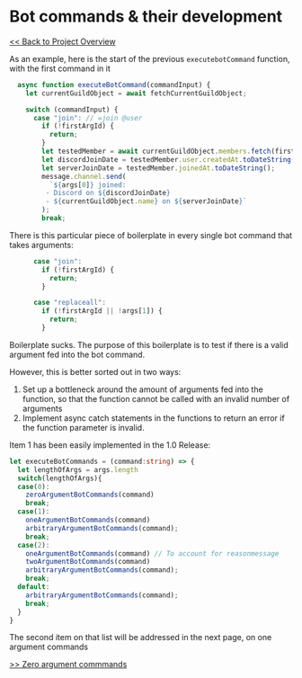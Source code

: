 # Bot commands & their development

[<< Back to Project Overview](defenderProject.md)

As an example, here is the start of the previous `executebotCommand` function, with the first command in it

```typescript
  async function executeBotCommand(commandInput) {
    let currentGuildObject = await fetchCurrentGuildObject;

    switch (commandInput) {
      case "join": // =join @user
        if (!firstArgId) {
          return;
        }
        let testedMember = await currentGuildObject.members.fetch(firstArgId);
        let discordJoinDate = testedMember.user.createdAt.toDateString();
        let serverJoinDate = testedMember.joinedAt.toDateString();
        message.channel.send(
          `${args[0]} joined:
         - Discord on ${discordJoinDate}
         - ${currentGuildObject.name} on ${serverJoinDate}`
        );
        break;
```

There is this particular piece of boilerplate in every single bot command that takes arguments:

```typescript
      case "join":
        if (!firstArgId) {
          return;
        }
```
```typescript
      case "replaceall":
        if (!firstArgId || !args[1]) {
          return;
        }
```
Boilerplate sucks. The purpose of this boilerplate is to test if there is a valid argument fed into the bot command.

However, this is better sorted out in two ways:
1. Set up a bottleneck around the amount of arguments fed into the function, so that the function cannot be called with an invalid number of arguments
2. Implement async catch statements in the functions to return an error if the function parameter is invalid.

Item 1 has been easily implemented in the 1.0 Release:

```typescript
let executeBotCommands = (command:string) => {
  let lengthOfArgs = args.length
  switch(lengthOfArgs){
  case(0):
    zeroArgumentBotCommands(command)
    break;
  case(1):
    oneArgumentBotCommands(command)
    arbitraryArgumentBotCommands(command);
    break;
  case(2): 
    oneArgumentBotCommands(command) // To account for reasonmessage
    twoArgumentBotCommands(command)
    arbitraryArgumentBotCommands(command);
    break;
  default:
    arbitraryArgumentBotCommands(command);
    break;
  }
}
```

The second item on that list will be addressed in the next page, on one argument commands

[>> Zero argument commmands](commandDev/zeroArgs.md)
